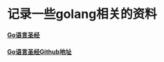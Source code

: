 # 记录一些golang相关的资料

#### [Go语言圣经](http://books.studygolang.com/gopl-zh/)
#### [Go语言圣经Github地址](https://github.com/gopl-zh/gopl-zh.github.com)

